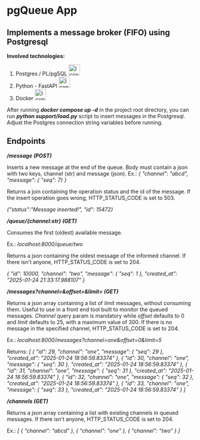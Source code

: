 # pgQueue App

## Implements a message broker (FIFO) using Postgresql

**Involved technologies:**
1. Postgres / PL/pgSQL <img src="https://skillicons.dev/icons?i=postgres" alt="icon" width="30" height="30"/>
2. Python - FastAPI <img src="https://skillicons.dev/icons?i=py" alt="icon" width="30" height="30"/>
3. Docker <img src="https://skillicons.dev/icons?i=docker" alt="icon" width="30" height="30"/>
   
After running ***docker compose up -d*** in the project root directory, you can run ***python support/load.py*** script to insert messages in the Postgresql. Adjust the Postgres connection string variables before running.

## Endpoints

***/message (POST)***

Inserts a new message at the end of the queue. Body must contain a json with two keys, channel (str) and message (json). 
Ex.:
*{
    "channel": "abcd",
    "message": { "seq": 7}
}*

Returns a join containing the operation status and the id of the message. If the insert operation goes wrong, HTTP_STATUS_CODE is set to 503.

*{"status":"Message inserted!", "id": 15472}*

***/queue/{channel:str} (GET)***

Consumes the first (oldest) available message.

Ex.: *localhost:8000/queue/two*

Returns a json containing the oldest message of the informed channel. If there isn't anyone, HTTP_STATUS_CODE is set to 204. 

*{
    "id": 10000,
    "channel": "two",
    "message": {
        "seq": 1
    },
    "created_at": "2025-01-24 21:33:17.988107"
}*

***/messages?channel=<channel>&offset=<offset>&limit=<limit> (GET)***

Returns a json array containing a list of *limit* messages, without consuming them. Useful to use in a front end tool built to monitor the queued messages. *Channel* query param is mandatory while *offset* defaults to 0 and *limit*  defaults to 25, with a maximum value of 300. If there is no message in the specified channel, HTTP_STATUS_CODE is set to 204.

Ex.: *localhost:8000/messages?channel=one&offset=0&limit=5*

Returns: *[
    {
        "id": 29,
        "channel": "one",
        "message": {
            "seq": 29
        },
        "created_at": "2025-01-24 18:56:59.83374"
    },
    {
        "id": 30,
        "channel": "one",
        "message": {
            "seq": 30
        },
        "created_at": "2025-01-24 18:56:59.83374"
    },
    {
        "id": 31,
        "channel": "one",
        "message": {
            "seq": 31
        },
        "created_at": "2025-01-24 18:56:59.83374"
    },
    {
        "id": 32,
        "channel": "one",
        "message": {
            "seq": 32
        },
        "created_at": "2025-01-24 18:56:59.83374"
    },
    {
        "id": 33,
        "channel": "one",
        "message": {
            "seq": 33
        },
        "created_at": "2025-01-24 18:56:59.83374"
    }
]*

***/channels (GET)***

Returns a json array containing a list with existing channels in queued messages. If there isn't anyone, HTTP_STATUS_CODE is set to 204.

Ex.: *[
    {
        "channel": "abcd"
    },
    {
        "channel": "one"
    },
    {
        "channel": "two"
    }
]*










